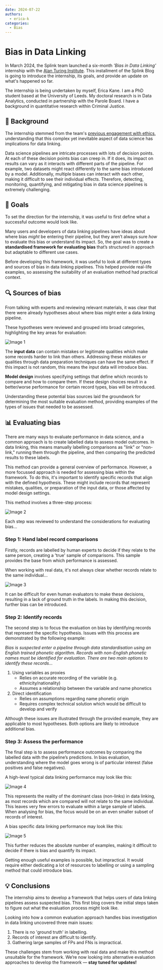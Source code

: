 ```yaml
---
date: 2024-07-22
authors:
  - erica-k
categories:
  - Bias
---
```


# Bias in Data Linking

In March 2024, the Splink team launched a six-month _'Bias in Data Linking'_ internship with the [Alan Turing Institute](https://www.turing.ac.uk). This installment of the Splink Blog is going to introduce the internship, its goals, and provide an update on what's happened so far.

<!-- more -->

The internship is being undertaken by myself, Erica Kane. I am a PhD student based at the University of Leeds. My doctoral research is in Data Analytics, conducted in partnership with the Parole Board. I have a background in quantitative research within Criminal Justice.

## 📝 Background

The internship stemmed from the team's [previous engagement with ethics](https://moj-analytical-services.github.io/splink/blog/2024/01/23/ethics-in-data-linking.html), understanding that this complex yet inevitable aspect of data science has implications for data linking. 

Data science pipelines are intricate processes with lots of decision points. At each of these decision points bias can creep in. If it does, its impact on results can vary as it interacts with different parts of the pipeline. For example, two datasets might react differently to the same bias introduced by a model. Additionally, multiple biases can interact with each other, making it difficult to see their individual effects. Therefore, detecting, monitoring, quantifying, and mitigating bias in data science pipelines is extremely challenging.

## 🎯 Goals

To set the direction for the internship, it was useful to first define what a successful outcome would look like. 

Many users and developers of data linking pipelines have ideas about where bias _might_ be entering their pipeline, but they aren’t always sure _how_ to evaluate this bias or understand its impact. So, the goal was to create a **standardised framework for evaluating bias** that’s structured in approach but adaptable to different use cases.

Before developing this framework, it was useful to look at different types and sources of bias in data linking pipelines. This helped provide real-life examples, so assessing the suitability of an evaluation method had practical context.

## 🔍 Sources of bias

From talking with experts and reviewing relevant materials, it was clear that there were already hypotheses about where bias might enter a data linking pipeline. 

These hypotheses were reviewed and grouped into broad categories, highlighting the key areas for evaluation:

![Image 1](./img/bias_chart.png)

The **input data** can contain mistakes or legitimate qualities which make some records harder to link than others. Addressing these mistakes or qualities through data preparation techniques can have the same effect. If this impact is not random, this means the input data will introduce bias.

**Model design** involves specifying settings that define which records to compare and how to compare them. If these design choices result in a better/worse performance for certain record types, bias will be introduced.

Understanding these potential bias sources laid the groundwork for determining the most suitable evaluation method, providing examples of the types of issues that needed to be assessed.

## 📊 Evaluating bias 

There are many ways to evaluate performance in data science, and a common approach is to create labelled data to assess model outcomes. In data linking, this means manually labelling comparisons as "link" or "non-link," running them through the pipeline, and then comparing the predicted results to these labels.

This method can provide a general overview of performance. However, a more focussed approach is needed for assessing bias within the framework. To do this, it's important to identify specific records that align with the defined hypothesis. These might include records that represent mistakes, qualities, or preparation of the input data, or those affected by model design settings.

This method involves a three-step process: 

![Image 2](./img/process_flow.png)

Each step was reviewed to understand the considerations for evaluating bias...

### **Step 1: Hand label record comparisons**

Firstly, records are labelled by human experts to decide if they relate to the same person, creating a 'true' sample of comparisons. This sample provides the base from which performance is assessed.

When working with real data, it's not always clear whether records relate to the same individual... 

![Image 3](./img/record_eg.png)

It can be difficult for even human evaluators to make these decisions, resulting in a lack of ground truth in the labels. In making this decision, further bias can be introduced. 

### **Step 2: Identify records**

The second step is to focus the evaluation on bias by identifying records that represent the specific hypothesis. Issues with this process are demonstrated by the following example:

_Bias is suspected enter a pipeline through data standardisation using an English trained phonetic algorithm. Records with non-English phonetic names must be identified for evaluation. There are two main options to identify these records..._

1. Using variables as proxies
    - Relies on accurate recording of the variable (e.g. ethnicity/nationality)
    - Assumes a relationship between the variable and name phonetics  
2. Direct identification
    - Relies on assumptions regarding name phonetic origin
    - Requires complex technical solution which would be difficult to develop and verify

Although these issues are illustrated through the provided example, they are applicable to most hypotheses. Both options are likely to introduce additional bias.

### **Step 3: Assess the performance**

The final step is to assess performance outcomes by comparing the labelled data with the pipeline’s predictions. In bias evaluation, understanding where the model goes wrong is of particular interest (false positives and false negatives). 

A high-level typical data linking performance may look like this:

![Image 4](./img/confusion_matrix_1.png)

This represents the reality of the dominant class (non-links) in data linking, as most records which are compared will not relate to the same individual. This leaves very few errors to evaluate within a large sample of labels. When analysing for bias, the focus would be on an even smaller subset of records of interest. 

A bias specific data linking performance may look like this:

![Image 5](./img/confusion_matrix_2.png)

This further reduces the absolute number of examples, making it difficult to decide if there is bias and quantify its impact. 

Getting enough useful examples is possible, but impractical. It would require either dedicating a lot of resources to labelling or using a sampling method that could introduce bias.

## 💡 Conclusions 

The internship aims to develop a framework that helps users of data linking pipelines assess suspected bias. This first blog covers the initial steps taken to figure out what the evaluation process might look like.

Looking into how a common evaluation approach handles bias investigation in data linking uncovered three main issues:

1. There is no 'ground truth' in labelling.
2. Records of interest are difficult to identify.
3. Gathering large samples of FPs and FNs is impractical.

These challenges stem from working with real data and make this method unsuitable for the framework. We’re now looking into alternative evaluation approaches to develop the framework — **stay tuned for updates!**
